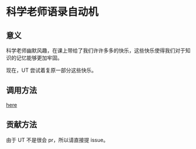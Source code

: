 # 科学老师语录自动机

## 意义

科学老师幽默风趣，在课上带给了我们许许多多的快乐，这些快乐使得我们对于知识的记忆能够更加牢固。

现在，UT 尝试着复原一部分这些快乐。

## 调用方法

[here](https://UnyieldingTrilobite.github.io)

## 贡献方法

由于 UT 不是很会 pr，所以请直接提 issue。
